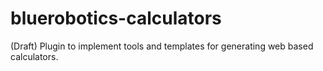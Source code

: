 # bluerobotics-calculators
(Draft) Plugin to implement tools and templates for generating web based calculators.
